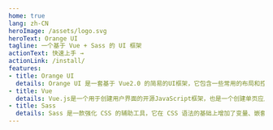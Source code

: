 ```yaml
---
home: true
lang: zh-CN
heroImage: /assets/logo.svg
heroText: Orange UI
tagline: 一个基于 Vue + Sass 的 UI 框架
actionText: 快速上手 →
actionLink: /install/
features:
- title: Orange UI
  details: Orange UI 是一套基于 Vue2.0 的简易的UI框架，它包含一些常用的布局和控件，帮助开发者快速构筑移动端和PC端界面。
- title: Vue
  details: Vue.js是一个用于创建用户界面的开源JavaScript框架，也是一个创建单页应用的Web应用框架。
- title: Sass
  details: Sass 是一款强化 CSS 的辅助工具，它在 CSS 语法的基础上增加了变量、嵌套、混合、导入等高级功能，这些拓展令 CSS 更加强大与优雅。
---
```


